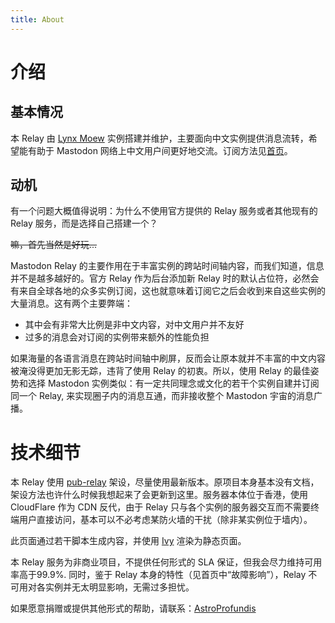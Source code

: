 ```yaml
---
title: About
---
```


# 介绍
## 基本情况

本 Relay 由 [Lynx Moew](https://moe.cat) 实例搭建并维护，主要面向中文实例提供消息流转，希望能有助于 Mastodon 网络上中文用户间更好地交流。订阅方法见[首页](@root/)。

## 动机

有一个问题大概值得说明：为什么不使用官方提供的 Relay 服务或者其他现有的 Relay 服务，而是选择自己搭建一个？

<del>嘛，首先当然是好玩...</dev>

Mastodon Relay 的主要作用在于丰富实例的跨站时间轴内容，而我们知道，信息并不是越多越好的。官方 Relay 作为后台添加新 Relay 时的默认占位符，必然会有来自全球各地的众多实例订阅，这也就意味着订阅它之后会收到来自这些实例的大量消息。这有两个主要弊端：

 * 其中会有非常大比例是非中文内容，对中文用户并不友好
 * 过多的消息会对订阅的实例带来额外的性能负担

如果海量的各语言消息在跨站时间轴中刷屏，反而会让原本就并不丰富的中文内容被淹没得更加无影无踪，违背了使用 Relay 的初衷。所以，使用 Relay 的最佳姿势和选择 Mastodon 实例类似：有一定共同理念或文化的若干个实例自建并订阅同一个 Relay, 来实现圈子内的消息互通，而非接收整个 Mastodon 宇宙的消息广播。

# 技术细节

本 Relay 使用 [pub-relay](https://source.joinmastodon.org/mastodon/pub-relay) 架设，尽量使用最新版本。原项目本身基本没有文档，架设方法也许什么时候我想起来了会更新到这里。服务器本体位于香港，使用 CloudFlare 作为 CDN 反代，由于 Relay 只与各个实例的服务器交互而不需要终端用户直接访问，基本可以不必考虑某防火墙的干扰（除非某实例位于墙内）。

此页面通过若干脚本生成内容，并使用 [Ivy](https://darrenmulholland.com/docs/ivy/index.html) 渲染为静态页面。

本 Relay 服务为非商业项目，不提供任何形式的 SLA 保证，但我会尽力维持可用率高于99.9%. 同时，鉴于 Relay 本身的特性（见首页中“故障影响”），Relay 不可用对各实例并无太明显影响，无需过多担忧。

如果愿意捐赠或提供其他形式的帮助，请联系：[AstroProfundis](https://moe.cat/@AstroProfundis)
